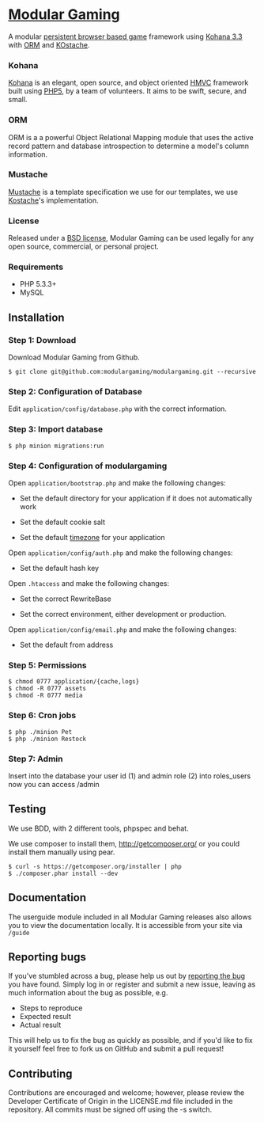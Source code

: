 # [Modular Gaming](http://www.modulargaming.com)

A modular [persistent browser based game](http://www.pbbg.org) framework using [Kohana 3.3](https://github.com/kohana/core) with [ORM](https://github.com/kohana/orm) and [KOstache](https://github.com/zombor/KOstache).

### Kohana

[Kohana](http://kohanaframework.org) is an elegant, open source, and object oriented [HMVC](http://en.wikipedia.org/wiki/Hierarchical_model%E2%80%93view%E2%80%93controller) framework built using [PHP5](http://www.php.net), by a team of volunteers.
It aims to be swift, secure, and small.

### ORM

ORM is a a powerful Object Relational Mapping module that uses the active record pattern and database introspection to determine a model's column information. 

### Mustache

[Mustache](https://github.com/mustache) is a template specification we use for our templates, we use [Kostache](https://github.com/zombor/KOstache)'s implementation.

### License

Released under a [BSD license](http://www.modulargaming.com/license), Modular Gaming can be used legally for any open source,
 commercial, or personal project.

### Requirements

* PHP 5.3.3+
* MySQL

## Installation

### Step 1: Download

Download Modular Gaming from Github.

	$ git clone git@github.com:modulargaming/modulargaming.git --recursive

### Step 2: Configuration of Database

Edit `application/config/database.php` with the correct information.

### Step 3: Import database

	$ php minion migrations:run

### Step 4: Configuration of modulargaming

Open `application/bootstrap.php` and make the following changes: 

* Set the default directory for your application if it does not automatically work

* Set the default cookie salt

* Set the default [timezone](http://php.net/timezones) for your application

Open `application/config/auth.php` and make the following changes:

* Set the default hash key

Open `.htaccess` and make the following changes:

* Set the correct RewriteBase

* Set the correct environment, either development or production.

Open `application/config/email.php` and make the following changes:

* Set the default from address

### Step 5: Permissions

	$ chmod 0777 application/{cache,logs}
	$ chmod -R 0777 assets
	$ chmod -R 0777 media

### Step 6: Cron jobs

	$ php ./minion Pet
	$ php ./minion Restock

### Step 7: Admin

Insert into the database your user id (1) and admin role (2) into roles_users now you can access /admin

## Testing

We use BDD, with 2 different tools, phpspec and behat.

We use composer to install them, http://getcomposer.org/ or you could install them manually using pear.

	$ curl -s https://getcomposer.org/installer | php
	$ ./composer.phar install --dev

## Documentation

The userguide module included in all Modular Gaming releases also allows you to view the documentation locally. It is accessible from your site via `/guide`

## Reporting bugs

If you've stumbled across a bug, please help us out by [reporting the bug](https://github.com/hinton/mg/issues?state=open) you have found. Simply log in or register and submit a new issue, leaving as much information about the bug as possible, e.g.

* Steps to reproduce
* Expected result
* Actual result

This will help us to fix the bug as quickly as possible, and if you'd like to fix it yourself feel free to fork us on GitHub and submit a pull request!

## Contributing

Contributions are encouraged and welcome; however, please review the Developer Certificate of Origin in the LICENSE.md file included in the repository. All commits must be signed off using the -s switch.
